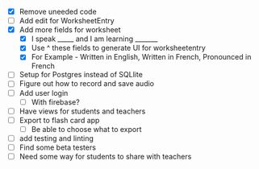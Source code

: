 - [x] Remove uneeded code
- [ ] Add edit for WorksheetEntry
- [x] Add more fields for worksheet
    - [x] I speak _____ and I am learning _______ 
    - [x] Use ^ these fields to generate UI for worksheetentry
    - [x] For Example - Written in English, Written in French, Pronounced in French
- [ ] Setup for Postgres instead of SQLlite
- [ ] Figure out how to record and save audio
- [ ] Add user login
    - [ ] With firebase?
- [ ] Have views for students and teachers
- [ ] Export to flash card app
    - [ ] Be able to choose what to export
- [ ] add testing and linting
- [ ] Find some beta testers
- [ ] Need some way for students to share with teachers